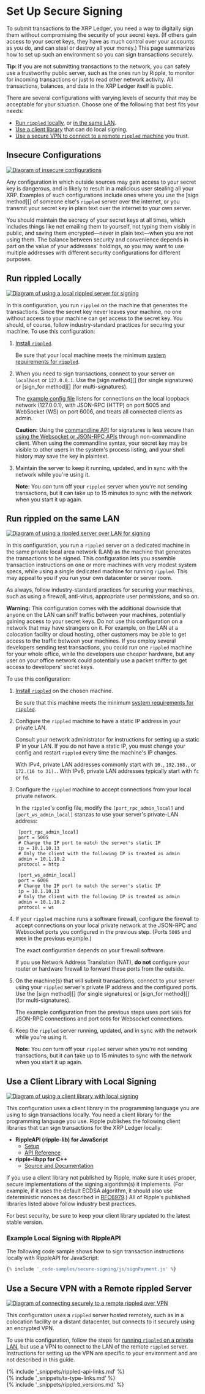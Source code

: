 # Set Up Secure Signing

To submit transactions to the XRP Ledger, you need a way to digitally sign them without compromising the security of your secret keys. (If others gain access to your secret keys, they have as much control over your accounts as you do, and can steal or destroy all your money.) This page summarizes how to set up such an environment so you can sign transactions securely.

**Tip:** If you are not submitting transactions to the network, you can safely use a trustworthy public server, such as the ones run by Ripple, to monitor for incoming transactions or just to read other network activity. All transactions, balances, and data in the XRP Ledger itself is public.

There are several configurations with varying levels of security that may be acceptable for your situation. Choose one of the following that best fits your needs:

- [Run `rippled` locally](#run-rippled-locally), or [in the same LAN](#run-rippled-on-the-same-lan).
- [Use a client library](#use-a-client-library-with-local-signing) that can do local signing.
- [Use a secure VPN to connect to a remote `rippled` machine](#use-a-secure-vpn-with-a-remote-rippled-server) you trust.

<!-- Source for all diagrams in this article: https://docs.google.com/presentation/d/1BfGyWgC0njoPiKUZz3gXHMVSUINE3Q-_lHqY_D0TGwg/ -->

## Insecure Configurations

[![Diagram of insecure configurations](img/insecure-signing-options.png)](img/insecure-signing-options.png)

Any configuration in which outside sources may gain access to your secret key is dangerous, and is likely to result in a malicious user stealing all your XRP. Examples of such configurations include ones where you use the [sign method][] of someone else's `rippled` server over the internet, or you transmit your secret key in plain text over the internet to your own server.

You should maintain the secrecy of your secret keys at all times, which includes things like not emailing them to yourself, not typing them visibly in public, and saving them encrypted—never in plain text—when you are not using them. The balance between security and convenience depends in part on the value of your addresses' holdings, so you may want to use multiple addresses with different security configurations for different purposes.

<!-- Note: I'd link "issuing and operational addresses" for an explanation of hot/cold wallet security, but it's particularly gateway/issued-currency centric, which is not appropriate for this context. -->


## Run rippled Locally

[![Diagram of using a local rippled server for signing](img/secure-signing-local-rippled.png)](img/secure-signing-local-rippled.png)

In this configuration, you run `rippled` on the machine that generates the transactions.  Since the secret key never leaves your machine, no one without access to your machine can get access to the secret key. You should, of course, follow industry-standard practices for securing your machine. To use this configuration:

1. [Install `rippled`](install-rippled.html).

    Be sure that your local machine meets the minimum [system requirements for `rippled`](system-requirements.html).

2. When you need to sign transactions, connect to your server on `localhost` or `127.0.0.1`. Use the [sign method][] (for single signatures) or [sign_for method][] (for multi-signatures).

    The [example config file](https://github.com/ripple/rippled/blob/8429dd67e60ba360da591bfa905b58a35638fda1/cfg/rippled-example.cfg#L1050-L1073) listens for connections on the local loopback network (127.0.0.1), with JSON-RPC (HTTP) on port 5005 and WebSocket (WS) on port 6006, and treats all connected clients as admin.

    **Caution:** Using the [commandline API](request-formatting.html#commandline-format) for signatures is less secure than [using the Websocket or JSON-RPC APIs](get-started-with-the-rippled-api.html) through non-commandline client. When using the commandline syntax, your secret key may be visible to other users in the system's process listing, and your shell history may save the key in plaintext.

3. Maintain the server to keep it running, updated, and in sync with the network while you're using it.

    **Note:** You _can_ turn off your `rippled` server when you're not sending transactions, but it can take up to 15 minutes to sync with the network when you start it up again.


## Run rippled on the same LAN

[![Diagram of using a rippled server over LAN for signing](img/secure-signing-lan-rippled.png)](img/secure-signing-lan-rippled.png)

In this configuration, you run a `rippled` server on a dedicated machine in the same private local area network (LAN) as the machine that generates the transactions to be signed. This configuration lets you assemble transaction instructions on one or more machines with very modest system specs, while using a single dedicated machine for running `rippled`. This may appeal to you if you run your own datacenter or server room.

As always, follow industry-standard practices for securing your machines, such as using a firewall, anti-virus, appropriate user permissions, and so on.

**Warning:** This configuration comes with the additional downside that anyone on the LAN can sniff traffic between your machines, potentially gaining access to your secret keys. Do not use this configuration on a network that may have strangers on it. For example, on the LAN at a colocation facility or cloud hosting, other customers may be able to get access to the traffic between your machines. If you employ several developers sending test transactions, you could run one `rippled` machine for your whole office, while the developers use cheaper hardware, but any user on your office network could potentially use a packet sniffer to get access to developers' secret keys.

To use this configuration:

1. [Install `rippled`](install-rippled.html) on the chosen machine.

    Be sure that this machine meets the minimum [system requirements for `rippled`](system-requirements.html).

2. Configure the `rippled` machine to have a static IP address in your private LAN.

    Consult your network administrator for instructions for setting up a static IP in your LAN. If you do not have a static IP, you must change your config and restart `rippled` every time the machine's IP changes.

    With IPv4, private LAN addresses commonly start with `10.`, `192.168.`, or `172.(16 to 31).`. With IPv6, private LAN addresses typically start with `fc` or `fd`.

3. Configure the `rippled` machine to accept connections from your local private network.

    In the `rippled`'s config file, modify the `[port_rpc_admin_local]` and `[port_ws_admin_local]` stanzas to use your server's private-LAN address:

        [port_rpc_admin_local]
      	port = 5005
        # Change the IP port to match the server's static IP
      	ip = 10.1.10.13
        # Only the client with the following IP is treated as admin
      	admin = 10.1.10.2
      	protocol = http

        [port_ws_admin_local]
      	port = 6006
        # Change the IP port to match the server's static IP
      	ip = 10.1.10.13
        # Only the client with the following IP is treated as admin
      	admin = 10.1.10.2
      	protocol = ws

4. If your `rippled` machine runs a software firewall, configure the firewall to accept connections on your local private network at the JSON-RPC and Websocket ports you configured in the previous step. (Ports `5005` and `6006` in the previous example.)

    The exact configuration depends on your firewall software.

    If you use Network Address Translation (NAT), **do not** configure your router or hardware firewall to forward these ports from the outside.

5. On the machine(s) that will submit transactions, connect to your server using your `rippled` server's private IP address and the configured ports. Use the [sign method][] (for single signatures) or [sign_for method][] (for multi-signatures).

    The example configuration from the previous steps uses port `5005` for JSON-RPC connections and port `6006` for Websocket connections.

6. Keep the `rippled` server running, updated, and in sync with the network while you're using it.

    **Note:** You _can_ turn off your `rippled` server when you're not sending transactions, but it can take up to 15 minutes to sync with the network when you start it up again.


## Use a Client Library with Local Signing

[![Diagram of using a client library with local signing](img/secure-signing-client-library.png)](img/secure-signing-client-library.png)

This configuration uses a client library in the programming language you are using to sign transactions locally. You need a client library for the programming language you use. Ripple publishes the following client libraries that can sign transactions for the XRP Ledger locally:

- **RippleAPI (ripple-lib) for JavaScript**
    - [Setup](get-started-with-rippleapi-for-javascript.html)
    - [API Reference](rippleapi-reference.html)
- **ripple-libpp for C++**
    - [Source and Documentation](https://github.com/ripple/ripple-libpp/)

If you use a client library not published by Ripple, make sure it uses proper, secure implementations of the signing algorithm(s) it implements. (For example, if it uses the default ECDSA algorithm, it should also use deterministic nonces as described in [RFC6979](https://tools.ietf.org/html/rfc6979).) All of Ripple's published libraries listed above follow industry best practices.

For best security, be sure to keep your client library updated to the latest stable version.

### Example Local Signing with RippleAPI

The following code sample shows how to sign transaction instructions locally with RippleAPI for JavaScript:

```js
{% include '_code-samples/secure-signing/js/signPayment.js' %}
```

## Use a Secure VPN with a Remote rippled Server

[![Diagram of connecting securely to a remote `rippled` over VPN](img/secure-signing-over-vpn.png)](img/secure-signing-over-vpn.png)

This configuration uses a `rippled` server hosted remotely, such as in a colocation facility or a distant datacenter, but connects to it securely using an encrypted VPN.

To use this configuration, follow the steps for [running `rippled` on a private LAN](#run-rippled-on-the-same-lan), but use a VPN to connect to the LAN of the remote `rippled` server. Instructions for setting up the VPN are specific to your environment and are not described in this guide.




<!--{# common link defs #}-->
{% include '_snippets/rippled-api-links.md' %}			
{% include '_snippets/tx-type-links.md' %}			
{% include '_snippets/rippled_versions.md' %}
